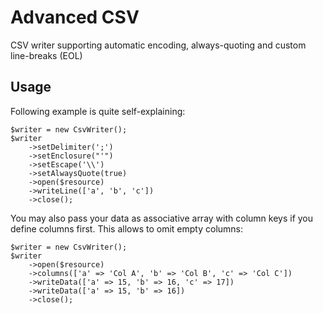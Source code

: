 # Advanced CSV
CSV writer supporting automatic encoding, always-quoting and custom line-breaks (EOL)


## Usage

Following example is quite self-explaining:

	$writer = new CsvWriter();
	$writer
		->setDelimiter(';')
		->setEnclosure("'")
		->setEscape('\\')
		->setAlwaysQuote(true)
		->open($resource)
		->writeLine(['a', 'b', 'c'])
		->close();
		
You may also pass your data as associative array with column keys if you define columns first.
This allows to omit empty columns:

	$writer = new CsvWriter();
	$writer
		->open($resource)
		->columns(['a' => 'Col A', 'b' => 'Col B', 'c' => 'Col C'])
		->writeData(['a' => 15, 'b' => 16, 'c' => 17])
		->writeData(['a' => 15, 'b' => 16])
		->close();